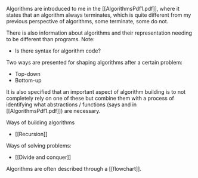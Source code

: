 Algorithms are introduced to me in the [[AlgorithmsPdf1.pdf]], where it states that an algorithm always terminates, which is quite different from my previous perspective of algorithms, some terminate, some do not.

There is also information about algorithms and their representation needing to be different than programs. Note:
- Is there syntax for algorithm code?

Two ways are presented for shaping algorithms after a certain problem:
- Top-down
- Bottom-up

It is also specified that an important aspect of algorithm building is to not completely rely on one of these but combine them with a process of identifying what abstractions / functions (says and in [[AlgorithmsPdf1.pdf]]) are necessary.

Ways of building algorithms
- [[Recursion]]

Ways of solving problems:
- [[Divide and conquer]]


Algorithms are often described through a [[flowchart]].